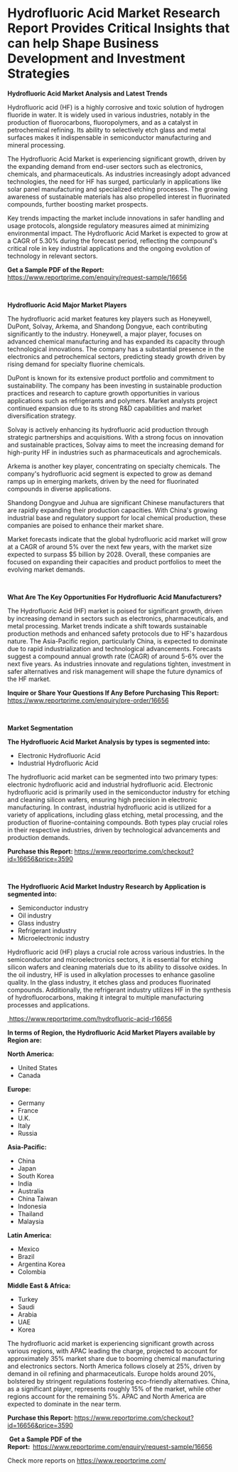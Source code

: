 <p><h1>Hydrofluoric Acid Market Research Report Provides Critical Insights that can help Shape Business Development and Investment Strategies</h1></p><p><strong>Hydrofluoric Acid Market Analysis and Latest Trends</strong></p>
<p><p>Hydrofluoric acid (HF) is a highly corrosive and toxic solution of hydrogen fluoride in water. It is widely used in various industries, notably in the production of fluorocarbons, fluoropolymers, and as a catalyst in petrochemical refining. Its ability to selectively etch glass and metal surfaces makes it indispensable in semiconductor manufacturing and mineral processing.</p><p>The Hydrofluoric Acid Market is experiencing significant growth, driven by the expanding demand from end-user sectors such as electronics, chemicals, and pharmaceuticals. As industries increasingly adopt advanced technologies, the need for HF has surged, particularly in applications like solar panel manufacturing and specialized etching processes. The growing awareness of sustainable materials has also propelled interest in fluorinated compounds, further boosting market prospects.</p><p>Key trends impacting the market include innovations in safer handling and usage protocols, alongside regulatory measures aimed at minimizing environmental impact. The Hydrofluoric Acid Market is expected to grow at a CAGR of 5.30% during the forecast period, reflecting the compound's critical role in key industrial applications and the ongoing evolution of technology in relevant sectors. </p></p>
<p><strong>Get a Sample PDF of the Report:&nbsp;</strong> <a href="https://www.reportprime.com/enquiry/request-sample/16656?utm_campaign=3198&utm_medium=2&utm_source=Github&utm_content=ia&utm_term=18032025&utm_id=hydrofluoric-acid">https://www.reportprime.com/enquiry/request-sample/16656</a></p>
<p>&nbsp;</p>
<p><strong>Hydrofluoric Acid Major Market Players</strong></p>
<p><p>The hydrofluoric acid market features key players such as Honeywell, DuPont, Solvay, Arkema, and Shandong Dongyue, each contributing significantly to the industry. Honeywell, a major player, focuses on advanced chemical manufacturing and has expanded its capacity through technological innovations. The company has a substantial presence in the electronics and petrochemical sectors, predicting steady growth driven by rising demand for specialty fluorine chemicals.</p><p>DuPont is known for its extensive product portfolio and commitment to sustainability. The company has been investing in sustainable production practices and research to capture growth opportunities in various applications such as refrigerants and polymers. Market analysts project continued expansion due to its strong R&D capabilities and market diversification strategy.</p><p>Solvay is actively enhancing its hydrofluoric acid production through strategic partnerships and acquisitions. With a strong focus on innovation and sustainable practices, Solvay aims to meet the increasing demand for high-purity HF in industries such as pharmaceuticals and agrochemicals.</p><p>Arkema is another key player, concentrating on specialty chemicals. The company's hydrofluoric acid segment is expected to grow as demand ramps up in emerging markets, driven by the need for fluorinated compounds in diverse applications.</p><p>Shandong Dongyue and Juhua are significant Chinese manufacturers that are rapidly expanding their production capacities. With China's growing industrial base and regulatory support for local chemical production, these companies are poised to enhance their market share.</p><p>Market forecasts indicate that the global hydrofluoric acid market will grow at a CAGR of around 5% over the next few years, with the market size expected to surpass $5 billion by 2028. Overall, these companies are focused on expanding their capacities and product portfolios to meet the evolving market demands.</p></p>
<p>&nbsp;</p>
<p><strong>What Are The Key Opportunities For Hydrofluoric Acid Manufacturers?</strong></p>
<p><p>The Hydrofluoric Acid (HF) market is poised for significant growth, driven by increasing demand in sectors such as electronics, pharmaceuticals, and metal processing. Market trends indicate a shift towards sustainable production methods and enhanced safety protocols due to HF's hazardous nature. The Asia-Pacific region, particularly China, is expected to dominate due to rapid industrialization and technological advancements. Forecasts suggest a compound annual growth rate (CAGR) of around 5-6% over the next five years. As industries innovate and regulations tighten, investment in safer alternatives and risk management will shape the future dynamics of the HF market.</p></p>
<p><strong>Inquire or Share Your Questions If Any Before Purchasing This Report:</strong> <a href="https://www.reportprime.com/enquiry/pre-order/16656?utm_campaign=3198&utm_medium=2&utm_source=Github&utm_content=ia&utm_term=18032025&utm_id=hydrofluoric-acid">https://www.reportprime.com/enquiry/pre-order/16656</a></p>
<p>&nbsp;</p>
<p><strong>Market Segmentation</strong></p>
<p><strong>The Hydrofluoric Acid Market Analysis by types is segmented into:</strong></p>
<p><ul><li>Electronic Hydrofluoric Acid</li><li>Industrial Hydrofluoric Acid</li></ul></p>
<p><p>The hydrofluoric acid market can be segmented into two primary types: electronic hydrofluoric acid and industrial hydrofluoric acid. Electronic hydrofluoric acid is primarily used in the semiconductor industry for etching and cleaning silicon wafers, ensuring high precision in electronic manufacturing. In contrast, industrial hydrofluoric acid is utilized for a variety of applications, including glass etching, metal processing, and the production of fluorine-containing compounds. Both types play crucial roles in their respective industries, driven by technological advancements and production demands.</p></p>
<p><strong>Purchase this Report:&nbsp;</strong><a href="https://www.reportprime.com/checkout?id=16656&price=3590&utm_campaign=3198&utm_medium=2&utm_source=Github&utm_content=ia&utm_term=18032025&utm_id=hydrofluoric-acid">https://www.reportprime.com/checkout?id=16656&price=3590</a></p>
<p>&nbsp;</p>
<p><strong>The Hydrofluoric Acid Market Industry Research by Application is segmented into:</strong></p>
<p><ul><li>Semiconductor industry</li><li>Oil industry</li><li>Glass industry</li><li>Refrigerant industry</li><li>Microelectronic industry</li></ul></p>
<p><p>Hydrofluoric acid (HF) plays a crucial role across various industries. In the semiconductor and microelectronics sectors, it is essential for etching silicon wafers and cleaning materials due to its ability to dissolve oxides. In the oil industry, HF is used in alkylation processes to enhance gasoline quality. In the glass industry, it etches glass and produces fluorinated compounds. Additionally, the refrigerant industry utilizes HF in the synthesis of hydrofluorocarbons, making it integral to multiple manufacturing processes and applications.</p></p>
<p><a href="https://www.reportprime.com/hydrofluoric-acid-r16656?utm_campaign=3198&utm_medium=2&utm_source=Github&utm_content=ia&utm_term=18032025&utm_id=hydrofluoric-acid">&nbsp;https://www.reportprime.com/hydrofluoric-acid-r16656</a></p>
<p><strong>In terms of Region, the Hydrofluoric Acid Market Players available by Region are:</strong></p>
<p>
    <p> <strong> North America: </strong>
        <ul>
            <li>United States</li>
            <li>Canada</li>
        </ul>
        </p> 
    <p> <strong> Europe: </strong>
        <ul>
            <li>Germany</li>
            <li>France</li>
            <li>U.K.</li>
            <li>Italy</li>
            <li>Russia</li>
        </ul>
        </p> 
    <p> <strong> Asia-Pacific: </strong>
        <ul>
            <li>China</li>
            <li>Japan</li>
            <li>South Korea</li>
            <li>India</li>
            <li>Australia</li>
            <li>China Taiwan</li>
            <li>Indonesia</li>
            <li>Thailand</li>
            <li>Malaysia</li>
        </ul>
        </p> 
    <p> <strong> Latin America: </strong>
        <ul>
            <li>Mexico</li>
            <li>Brazil</li>
            <li>Argentina Korea</li>
            <li>Colombia</li>
        </ul>
        </p> 
    <p> <strong> Middle East & Africa: </strong>
        <ul>
            <li>Turkey</li>
            <li>Saudi</li>
            <li>Arabia</li>
            <li>UAE</li>
            <li>Korea</li>
        </ul>
    </p>
    </p>
<p><p>The hydrofluoric acid market is experiencing significant growth across various regions, with APAC leading the charge, projected to account for approximately 35% market share due to booming chemical manufacturing and electronics sectors. North America follows closely at 25%, driven by demand in oil refining and pharmaceuticals. Europe holds around 20%, bolstered by stringent regulations fostering eco-friendly alternatives. China, as a significant player, represents roughly 15% of the market, while other regions account for the remaining 5%. APAC and North America are expected to dominate in the near term.</p></p>
<p><strong>Purchase this Report: </strong><a href="https://www.reportprime.com/checkout?id=16656&price=3590&utm_campaign=3198&utm_medium=2&utm_source=Github&utm_content=ia&utm_term=18032025&utm_id=hydrofluoric-acid">https://www.reportprime.com/checkout?id=16656&price=3590</a></p>
<p>&nbsp;<strong>Get a Sample PDF of the Report:&nbsp;&nbsp;</strong><a href="https://www.reportprime.com/enquiry/request-sample/16656?utm_campaign=3198&utm_medium=2&utm_source=Github&utm_content=ia&utm_term=18032025&utm_id=hydrofluoric-acid">https://www.reportprime.com/enquiry/request-sample/16656</a></p>
<p><strong></strong></p>
<p>Check more reports on <a href="https://www.reportprime.com/?utm_campaign=3198&utm_medium=2&utm_source=Github&utm_content=ia&utm_term=18032025&utm_id=hydrofluoric-acid">https://www.reportprime.com/</a></p>